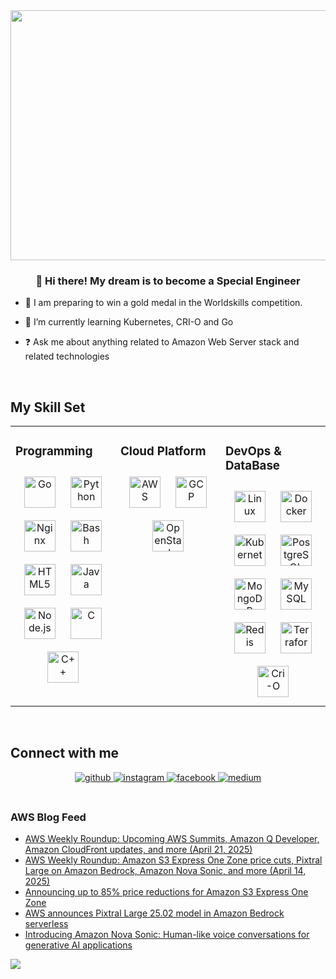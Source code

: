 <div align="center">
<!-- <img src="https://rishavanand.github.io/static/images/greetings.gif" align="center" style="width: 100%" /> -->
<!-- <img src="https://cdna.artstation.com/p/assets/images/images/012/908/058/original/lofe-earth-cat.gif?1537133051" align="center" style="width: 70%"/> -->
<a href="https://github.com/devxb/gitanimals">
<img
  src="https://render.gitanimals.org/farms/dispiny"
  width="800"
  height="400"
/>
</a>
</div>  

### **<div align="center">👋 Hi there! My dream is to become a Special Engineer**  
  

- 🔭 I am preparing to win a gold medal in the Worldskills competition.  
  

- 🌱 I’m currently learning Kubernetes, CRI-O and Go
  

- ❓ Ask me about anything related to Amazon Web Server stack and related technologies  
  

<br/>  


## My Skill Set  
<table><tr><td valign="top" width="33%">



### Programming  
<div align="center">  
<img style="margin: 10px" src="https://profilinator.rishav.dev/skills-assets/go-original.svg" alt="Go" height="50" />  
<img style="margin: 10px" src="https://profilinator.rishav.dev/skills-assets/python-original.svg" alt="Python" height="50" />  
<img style="margin: 10px" src="https://profilinator.rishav.dev/skills-assets/nginx-original.svg" alt="Nginx" height="50" />  
<img style="margin: 10px" src="https://profilinator.rishav.dev/skills-assets/gnu_bash-icon.svg" alt="Bash" height="50" />  
<img style="margin: 10px" src="https://profilinator.rishav.dev/skills-assets/html5-original-wordmark.svg" alt="HTML5" height="50" />  
<img style="margin: 10px" src="https://profilinator.rishav.dev/skills-assets/java-original-wordmark.svg" alt="Java" height="50" />  
<img style="margin: 10px" src="https://profilinator.rishav.dev/skills-assets/nodejs-original-wordmark.svg" alt="Node.js" height="50" />  
<img style="margin: 10px" src="https://profilinator.rishav.dev/skills-assets/c-original.svg" alt="C" height="50" />  
<img style="margin: 10px" src="https://profilinator.rishav.dev/skills-assets/cplusplus-original.svg" alt="C++" height="50" />  
</div>

</td><td valign="top" width="33%">



### Cloud Platform  
<div align="center">  
<img style="margin: 10px" src="https://profilinator.rishav.dev/skills-assets/amazonwebservices-original-wordmark.svg" alt="AWS" height="50" />  
<img style="margin: 10px" src="https://profilinator.rishav.dev/skills-assets/google_cloud-icon.svg" alt="GCP" height="50" />  
<img style="margin: 10px" src="https://profilinator.rishav.dev/skills-assets/openstack.png" alt="OpenStack" height="50" />  
</div>

</td><td valign="top" width="33%">



### DevOps & DataBase  
<div align="center">  
<img style="margin: 10px" src="https://profilinator.rishav.dev/skills-assets/linux-original.svg" alt="Linux" height="50" />  
<img style="margin: 10px" src="https://profilinator.rishav.dev/skills-assets/docker-original-wordmark.svg" alt="Docker" height="50" />  
<img style="margin: 10px" src="https://profilinator.rishav.dev/skills-assets/kubernetes-icon.svg" alt="Kubernetes" height="50" />  
<img style="margin: 10px" src="https://profilinator.rishav.dev/skills-assets/postgresql-original-wordmark.svg" alt="PostgreSQL" height="50" />  
<img style="margin: 10px" src="https://profilinator.rishav.dev/skills-assets/mongodb-original-wordmark.svg" alt="MongoDB" height="50" />  
<img style="margin: 10px" src="https://profilinator.rishav.dev/skills-assets/mysql-original-wordmark.svg" alt="MySQL" height="50" />  
<img style="margin: 10px" src="https://profilinator.rishav.dev/skills-assets/redis-original-wordmark.svg" alt="Redis" height="50" />  
<img style="margin: 10px" src="https://img1.daumcdn.net/thumb/R800x0/?scode=mtistory2&fname=https%3A%2F%2Fblog.kakaocdn.net%2Fdn%2FyjORd%2FbtqCQnSU1bX%2FsiNi6KzlaKYHfcMhFGSvCk%2Fimg.png" alt="Terraform" height="50" />
<img style="margin: 10px" src="https://cncf-branding.netlify.app/img/projects/crio/icon/color/crio-icon-color.png" alt="Cri-O" height="50" />
</div>

</td></tr></table>  

<br/>  


## Connect with me  
<div align="center">
<a href="https://github.com/dispiny" target="_blank">
<img src=https://img.shields.io/badge/github-%2324292e.svg?&style=for-the-badge&logo=github&logoColor=white alt=github style="margin-bottom: 5px;" />
</a>
<a href="https://instagram.com/p.jm_b" target="_blank">
<img src=https://img.shields.io/badge/instagram-%23000000.svg?&style=for-the-badge&logo=instagram&logoColor=white alt=instagram style="margin-bottom: 5px;" />
</a>
<a href="https://www.facebook.com/100012389109276" target="_blank">
<img src=https://img.shields.io/badge/facebook-%232E87FB.svg?&style=for-the-badge&logo=facebook&logoColor=white alt=facebook style="margin-bottom: 5px;" />
</a>
<a href="https://medium.com/@wapp" target="_blank">
<img src=https://img.shields.io/badge/medium-%23292929.svg?&style=for-the-badge&logo=medium&logoColor=white alt=medium style="margin-bottom: 5px;" />
</a>  
</div>  
  
<br/>  

### AWS Blog Feed  
<!-- BLOG-POST-LIST:START -->
- [AWS Weekly Roundup: Upcoming AWS Summits, Amazon Q Developer, Amazon CloudFront updates, and more &lpar;April 21, 2025&rpar;](https://aws.amazon.com/blogs/aws/aws-weekly-roundup-upcoming-aws-summits-amazon-q-developer-amazon-cloudfront-updates-and-more-april-21-2025/)
- [AWS Weekly Roundup: Amazon S3 Express One Zone price cuts, Pixtral Large on Amazon Bedrock, Amazon Nova Sonic, and more &lpar;April 14, 2025&rpar;](https://aws.amazon.com/blogs/aws/aws-weekly-review-amazon-s3-express-one-zone-price-cuts-pixtral-large-on-amazon-bedrock-amazon-nova-sonic-and-more-april-14-2025/)
- [Announcing up to 85% price reductions for Amazon S3 Express One Zone](https://aws.amazon.com/blogs/aws/up-to-85-price-reductions-for-amazon-s3-express-one-zone/)
- [AWS announces Pixtral Large 25.02 model in Amazon Bedrock serverless](https://aws.amazon.com/blogs/aws/aws-announces-pixtral-large-25-02-model-in-amazon-bedrock-serverless/)
- [Introducing Amazon Nova Sonic: Human-like voice conversations for generative AI applications](https://aws.amazon.com/blogs/aws/introducing-amazon-nova-sonic-human-like-voice-conversations-for-generative-ai-applications/)
<!-- BLOG-POST-LIST:END -->  


<img src="https://komarev.com/ghpvc/?username=dispiny&&style=flat-square" align="center" />
